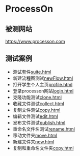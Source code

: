 # ProcessOn

## 被测网站
https://www.processon.com

## 测试案例
- 测试套件[suite.html](suite.html)
- 新建流程图测试[newFlow.html](file/new/newFlow.html)
- 打开学生个人主页[profile.html](profile.html)
- 登录processon网站[login.html](login.html)
- 克隆功能测试[clone.html](file/clone.html)
- 收藏文件测试[collect.html](file/collect.html)
- 复制文件测试[copy.html](file/copy.html)
- 编辑文件测试[edit.html](file/edit.html)
- 发布文件测试[publish.html](file/publish.html)
- 重命名文件名测试[rename.html](file/rename.html)
- 移动文件夹[move.html](folder/move.html)
- 新建文件夹[new.html](folder/new.html)
- 复制和重命名文件夹[copy.html](folder/copy.html)
